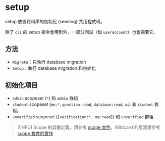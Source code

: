 # setup

setup 放置資料庫的初始化 (seeding) 共用程式碼。

除了 `cli` 的 setup 指令會用到外，一部分測試（如 `useraccount`）也會需要它。

## 方法

- `Migrate`：只執行 database migration
- `Setup`：執行 database migration 和初始化

## 初始化項目

- `admin` scopeset (`*`) 和 `admin` 群組
- `student` scopeset (`me:*`, `question:read`, `database:read`, `ai`) 和 `student` 群組。
- `unverified` scopeset (`[verification:*, me:read]`) 和 `unverified` 群組

> [!INFO]
> Scope 的具體定義，請參考 [scope 文件](../../docs/scope.md)。Wildcard 的意涵請參考 [scope 套件的實作](../scope/README.md)
